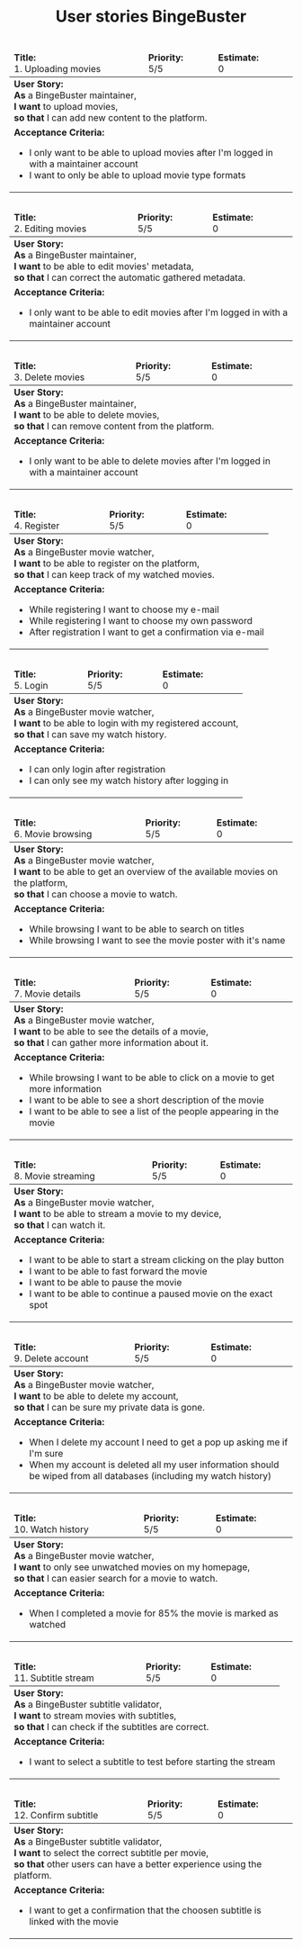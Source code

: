 # <p align="center">User stories BingeBuster</p>

<table align="left">
  <thead>
    <tr>
      <td><b>Title:</b> <br>1. Uploading movies</td>
      <td><b>Priority:</b> <br> 5/5</td>
      <td><b>Estimate:</b> <br> 0 </td>
    </tr>
  </thead>
  <tbody>
    <tr>
      <td colspan="3">
        <b>User Story:</b><br> 
        <b>As</b> a BingeBuster maintainer, <br>
        <b>I want</b> to upload movies, <br>
        <b>so that</b> I can add new content to the platform.</td>
    </tr>
    <tr>
      <td colspan="3">
        <b>Acceptance Criteria:</b><br>
          <ul>
            <li>I only want to be able to upload movies after I'm logged in with a maintainer account</li>
            <li>I want to only be able to upload movie type formats</li>
          </ul>
        </td>
    </tr>
  </tbody>
</table>
<table align="right">
  <thead>
    <tr>
      <td><b>Title:</b> <br>2. Editing movies</td>
      <td><b>Priority:</b> <br> 5/5</td>
      <td><b>Estimate:</b> <br> 0 </td>
    </tr>
  </thead>
  <tbody>
    <tr>
      <td colspan="3">
        <b>User Story:</b><br> 
        <b>As</b> a BingeBuster maintainer, <br>
        <b>I want</b> to be able to edit movies' metadata, <br>
        <b>so that</b> I can correct the automatic gathered metadata.</td>
    </tr>
    <tr>
      <td colspan="3">
        <b>Acceptance Criteria:</b><br>
          <ul>
            <li>I only want to be able to edit movies after I'm logged in with a maintainer account</li>
          </ul>
        </td>
    </tr>
  </tbody>
</table>


</br>


<table align="left">
  <thead>
    <tr>
      <td><b>Title:</b> <br>3. Delete movies</td>
      <td><b>Priority:</b> <br> 5/5</td>
      <td><b>Estimate:</b> <br> 0 </td>
    </tr>
  </thead>
  <tbody>
    <tr>
      <td colspan="3">
        <b>User Story:</b><br> 
        <b>As</b> a BingeBuster maintainer, <br>
        <b>I want</b> to be able to delete movies, <br>
        <b>so that</b> I can remove content from the platform.</td>
    </tr>
    <tr>
      <td colspan="3">
        <b>Acceptance Criteria:</b><br>
          <ul>
            <li>I only want to be able to delete movies after I'm logged in with a maintainer account</li>
          </ul>
        </td>
    </tr>
  </tbody>
</table>
<table align="right">
  <thead>
    <tr>
      <td><b>Title:</b> <br>4. Register</td>
      <td><b>Priority:</b> <br> 5/5</td>
      <td><b>Estimate:</b> <br> 0 </td>
    </tr>
  </thead>
  <tbody>
    <tr>
      <td colspan="3">
        <b>User Story:</b><br> 
        <b>As</b> a BingeBuster movie watcher, <br>
        <b>I want</b> to be able to register on the platform, <br>
        <b>so that</b> I can keep track of my watched movies.</td>
    </tr>
    <tr>
      <td colspan="3">
        <b>Acceptance Criteria:</b><br>
          <ul>
            <li>While registering I want to choose my e-mail</li>
            <li>While registering I want to choose my own password</li>
            <li>After registration I want to get a confirmation via e-mail</li>
          </ul>
        </td>
    </tr>
  </tbody>
</table>


</br>


<table align="left">
  <thead>
    <tr>
      <td><b>Title:</b> <br>5. Login</td>
      <td><b>Priority:</b> <br> 5/5</td>
      <td><b>Estimate:</b> <br> 0 </td>
    </tr>
  </thead>
  <tbody>
    <tr>
      <td colspan="3">
        <b>User Story:</b><br> 
        <b>As</b> a BingeBuster movie watcher, <br>
        <b>I want</b> to be able to login with my registered account, <br>
        <b>so that</b> I can save my watch history.</td>
    </tr>
    <tr>
      <td colspan="3">
        <b>Acceptance Criteria:</b><br>
          <ul>
            <li>I can only login after registration</li>
            <li>I can only see my watch history after logging in</li>
          </ul>
        </td>
    </tr>
  </tbody>
</table>
<table align="right">
  <thead>
    <tr>
      <td><b>Title:</b> <br>6. Movie browsing</td>
      <td><b>Priority:</b> <br> 5/5</td>
      <td><b>Estimate:</b> <br> 0 </td>
    </tr>
  </thead>
  <tbody>
    <tr>
      <td colspan="3">
        <b>User Story:</b><br> 
        <b>As</b> a BingeBuster movie watcher, <br>
        <b>I want</b> to be able to get an overview of the available movies on the platform, <br>
        <b>so that</b> I can choose a movie to watch.</td>
    </tr>
    <tr>
      <td colspan="3">
        <b>Acceptance Criteria:</b><br>
          <ul>
            <li>While browsing I want to be able to search on titles</li>
            <li>While browsing I want to see the movie poster with it's name</li>
          </ul>
        </td>
    </tr>
  </tbody>
</table>


<br>


<table align="left">
  <thead>
    <tr>
      <td><b>Title:</b> <br>7. Movie details</td>
      <td><b>Priority:</b> <br> 5/5</td>
      <td><b>Estimate:</b> <br> 0 </td>
    </tr>
  </thead>
  <tbody>
    <tr>
      <td colspan="3">
        <b>User Story:</b><br> 
        <b>As</b> a BingeBuster movie watcher, <br>
        <b>I want</b> to be able to see the details of a movie, <br>
        <b>so that</b> I can gather more information about it.</td>
    </tr>
    <tr>
      <td colspan="3">
        <b>Acceptance Criteria:</b><br>
          <ul>
            <li>While browsing I want to be able to click on a movie to get more information</li>
            <li>I want to be able to see a short description of the movie</li>
            <li>I want to be able to see a list of the people appearing in the movie</li>
          </ul>
        </td>
    </tr>
  </tbody>
</table>
<table align="right">
  <thead>
    <tr>
      <td><b>Title:</b> <br>8. Movie streaming</td>
      <td><b>Priority:</b> <br> 5/5</td>
      <td><b>Estimate:</b> <br> 0 </td>
    </tr>
  </thead>
  <tbody>
    <tr>
      <td colspan="3">
        <b>User Story:</b><br> 
        <b>As</b> a BingeBuster movie watcher, <br>
        <b>I want</b> to be able to stream a movie to my device, <br>
        <b>so that</b> I can watch it.</td>
    </tr>
    <tr>
      <td colspan="3">
        <b>Acceptance Criteria:</b><br>
          <ul>
            <li>I want to be able to start a stream clicking on the play button</li>
            <li>I want to be able to fast forward the movie</li>
            <li>I want to be able to pause the movie</li>
            <li>I want to be able to continue a paused movie on the exact spot</li>
          </ul>
        </td>
    </tr>
  </tbody>
</table>


<br>


<table align="left">
  <thead>
    <tr>
      <td><b>Title:</b> <br>9. Delete account</td>
      <td><b>Priority:</b> <br> 5/5</td>
      <td><b>Estimate:</b> <br> 0 </td>
    </tr>
  </thead>
  <tbody>
    <tr>
      <td colspan="3">
        <b>User Story:</b><br> 
        <b>As</b> a BingeBuster movie watcher, <br>
        <b>I want</b> to be able to delete my account, <br>
        <b>so that</b> I can be sure my private data is gone.</td>
    </tr>
    <tr>
      <td colspan="3">
        <b>Acceptance Criteria:</b><br>
          <ul>
            <li>When I delete my account I need to get a pop up asking me if I'm sure</li>
            <li>When my account is deleted all my user information should be wiped from all databases (including my watch history)</li>
          </ul>
        </td>
    </tr>
  </tbody>
</table>
<table align="right">
  <thead>
    <tr>
      <td><b>Title:</b> <br>10. Watch history</td>
      <td><b>Priority:</b> <br> 5/5</td>
      <td><b>Estimate:</b> <br> 0 </td>
    </tr>
  </thead>
  <tbody>
    <tr>
      <td colspan="3">
        <b>User Story:</b><br> 
        <b>As</b> a BingeBuster movie watcher, <br>
        <b>I want</b> to only see unwatched movies on my homepage, <br>
        <b>so that</b> I can easier search for a movie to watch.</td>
    </tr>
    <tr>
      <td colspan="3">
        <b>Acceptance Criteria:</b><br>
          <ul>
            <li>When I completed a movie for 85% the movie is marked as watched</li>
          </ul>
        </td>
    </tr>
  </tbody>
</table>


<br>


<table align="left">
  <thead>
    <tr>
      <td><b>Title:</b> <br>11. Subtitle stream</td>
      <td><b>Priority:</b> <br> 5/5</td>
      <td><b>Estimate:</b> <br> 0 </td>
    </tr>
  </thead>
  <tbody>
    <tr>
      <td colspan="3">
        <b>User Story:</b><br> 
        <b>As</b> a BingeBuster subtitle validator, <br>
        <b>I want</b> to stream movies with subtitles, <br>
        <b>so that</b> I can check if the subtitles are correct.</td>
    </tr>
    <tr>
      <td colspan="3">
        <b>Acceptance Criteria:</b><br>
          <ul>
            <li>I want to select a subtitle to test before starting the stream</li>
          </ul>
        </td>
    </tr>
  </tbody>
</table>
<table align="right">
  <thead>
    <tr>
      <td><b>Title:</b> <br>12. Confirm subtitle</td>
      <td><b>Priority:</b> <br> 5/5</td>
      <td><b>Estimate:</b> <br> 0 </td>
    </tr>
  </thead>
  <tbody>
    <tr>
      <td colspan="3">
        <b>User Story:</b><br> 
        <b>As</b> a BingeBuster subtitle validator, <br>
        <b>I want</b> to select the correct subtitle per movie, <br>
        <b>so that</b> other users can have a better experience using the platform.</td>
    </tr>
    <tr>
      <td colspan="3">
        <b>Acceptance Criteria:</b><br>
          <ul>
            <li>I want to get a confirmation that the choosen subtitle is linked with the movie</li>
          </ul>
        </td>
    </tr>
  </tbody>
</table>
